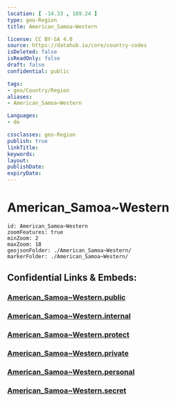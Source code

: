 ```yaml
---
location: [ -14.33 , 189.24 ] 
type: geo-Region
title: American_Samoa~Western

license: CC BY-SA 4.0
source: https://datahub.io/core/country-codes
isDeleted: false
isReadOnly: false
draft: false
confidential: public

tags:
- geo/Country/Region
aliases:
- American_Samoa~Western

Languages:
- de

cssclasses: geo-Region
publish: true
linkTitle: 
keywords: 
layout: 
publishDate: 
expiryDate: 
---
```


# American_Samoa~Western

```leaflet
id: American_Samoa~Western
zoomFeatures: true 
minZoom: 2 
maxZoom: 18
geojsonFolder: ./American_Samoa~Western/
markerFolder: ./American_Samoa~Western/
```


## Confidential Links & Embeds: 

### [American_Samoa~Western.public](/_public/\Earth\Continent\Oceania\Polynesia\American_Samoa\Districts~American_SamoaAmerican_Samoa~Western.public.md) 

### [American_Samoa~Western.internal](/_internal/\Earth\Continent\Oceania\Polynesia\American_Samoa\Districts~American_SamoaAmerican_Samoa~Western.internal.md) 

### [American_Samoa~Western.protect](/_protect/\Earth\Continent\Oceania\Polynesia\American_Samoa\Districts~American_SamoaAmerican_Samoa~Western.protect.md) 

### [American_Samoa~Western.private](/_private/\Earth\Continent\Oceania\Polynesia\American_Samoa\Districts~American_SamoaAmerican_Samoa~Western.private.md) 

### [American_Samoa~Western.personal](/_personal/\Earth\Continent\Oceania\Polynesia\American_Samoa\Districts~American_SamoaAmerican_Samoa~Western.personal.md) 

### [American_Samoa~Western.secret](/_secret/\Earth\Continent\Oceania\Polynesia\American_Samoa\Districts~American_SamoaAmerican_Samoa~Western.secret.md)

